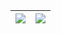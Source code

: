 |<a src="https://github.com/nishu-murmu/github-readme-stats"><img align="center" src="https://github-readme-stats.vercel.app/api/top-langs/?username=nishu-murmu&langs_count=8&layout=compact&hide_border=true&theme=gruvbox"></a>|<a src="https://github.com/nishu-murmu/github-readme-stats"><img align="center" src="https://github-readme-stats.vercel.app/api?username=nishu-murmu&show_icons=true&theme=gruvbox&hide_border=true&hide=stars"></a>|
|--------------|-------------|
